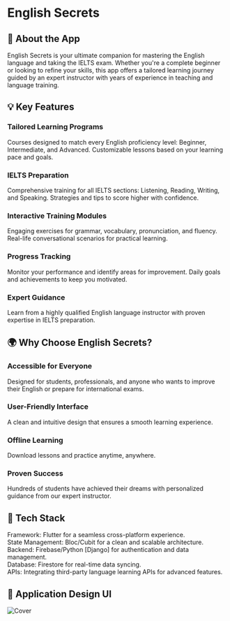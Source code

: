 # English Secrets

## 📖 About the App
English Secrets is your ultimate companion for mastering the English language and taking the IELTS exam. Whether you're a complete beginner or looking to refine your skills, this app offers a tailored learning journey guided by an expert instructor with years of experience in teaching and language training.


## 💡 Key Features

### Tailored Learning Programs
Courses designed to match every English proficiency level: Beginner, Intermediate, and Advanced.
Customizable lessons based on your learning pace and goals.

### IELTS Preparation
Comprehensive training for all IELTS sections: Listening, Reading, Writing, and Speaking.
Strategies and tips to score higher with confidence.

### Interactive Training Modules
Engaging exercises for grammar, vocabulary, pronunciation, and fluency.
Real-life conversational scenarios for practical learning.

### Progress Tracking
Monitor your performance and identify areas for improvement.
Daily goals and achievements to keep you motivated.

### Expert Guidance
Learn from a highly qualified English language instructor with proven expertise in IELTS preparation.


## 🌍 Why Choose English Secrets?

### Accessible for Everyone
Designed for students, professionals, and anyone who wants to improve their English or prepare for international exams.

### User-Friendly Interface
A clean and intuitive design that ensures a smooth learning experience.

### Offline Learning
Download lessons and practice anytime, anywhere.

### Proven Success
Hundreds of students have achieved their dreams with personalized guidance from our expert instructor.


## 🔧 Tech Stack

Framework: Flutter for a seamless cross-platform experience.<br/>
State Management: Bloc/Cubit for a clean and scalable architecture.<br/>
Backend: Firebase/Python [Django] for authentication and data management.<br/>
Database: Firestore for real-time data syncing.<br/>
APIs: Integrating third-party language learning APIs for advanced features.<br/>

## 🎨 Application Design UI
![Cover](https://github.com/user-attachments/assets/9e252ee8-f848-4cf2-bb8a-16aed04b66a1)
